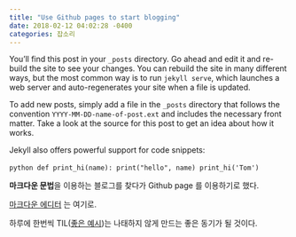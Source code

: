 ```yaml
---
title: "Use Github pages to start blogging"
date: 2018-02-12 04:02:28 -0400
categories: 잡소리
---
```

You’ll find this post in your `_posts` directory. Go ahead and edit it and re-build the site to see your changes. You can rebuild the site in many different ways, but the most common way is to run `jekyll serve`, which launches a web server and auto-regenerates your site when a file is updated.

To add new posts, simply add a file in the `_posts` directory that follows the convention `YYYY-MM-DD-name-of-post.ext` and includes the necessary front matter. Take a look at the source for this post to get an idea about how it works.

Jekyll also offers powerful support for code snippets:

​```python
def print_hi(name):
  print("hello", name)
print_hi('Tom')
​```

**마크다운 문법**을 이용하는 블로그를 찾다가 Github page 를 이용하기로 했다.

[마크다운 에디터](https://stackedit.io/app#) 는 여기로.

하루에 한번씩 TIL([좋은 예시](https://github.com/jbranchaud/til))는 나태하지 않게 만드는 좋은 동기가 될 것이다.

